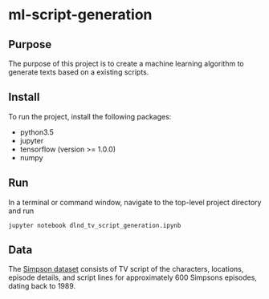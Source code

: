 # ml-script-generation
## Purpose
The purpose of this project is to create a machine learning algorithm to generate texts based on a existing scripts.

## Install
To run the project, install the following packages:
* python3.5
* jupyter
* tensorflow (version >= 1.0.0)
* numpy

## Run
In a terminal or command window, navigate to the top-level project directory and run

```jupyter notebook dlnd_tv_script_generation.ipynb```

## Data
The [Simpson dataset](https://www.kaggle.com/wcukierski/the-simpsons-by-the-data) consists of TV script of the characters, locations, episode details, and script lines for approximately 600 Simpsons episodes, dating back to 1989.




